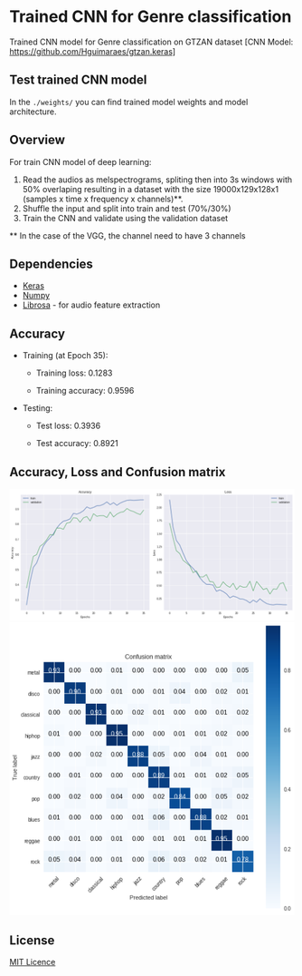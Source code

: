 # Trained CNN for Genre classification
Trained CNN model for Genre classification on GTZAN dataset [CNN Model: https://github.com/Hguimaraes/gtzan.keras]

## Test trained CNN model
 In the `./weights/` you can find trained model weights and model architecture.

## Overview
For train CNN model of deep learning:

1. Read the audios as melspectrograms, spliting then into 3s windows with 50% overlaping resulting in a dataset with the size 19000x129x128x1 (samples x time x frequency x channels)**.
2. Shuffle the input and split into train and test (70%/30%)
3. Train the CNN and validate using the validation dataset

** In the case of the VGG, the channel need to have 3 channels

## Dependencies
 * [Keras](https://keras.io)
 * [Numpy](http://www.numpy.org)
 * [Librosa](https://librosa.github.io) - for audio feature extraction
 
 ## Accuracy

 * Training (at Epoch 35):
    
    * Training loss:    0.1283
    
    * Training accuracy:    0.9596

 * Testing:
    
    * Test loss:    0.3936
    
    * Test accuracy:    0.8921

## Accuracy, Loss and Confusion matrix
![alt text](./images/accuracy_and_loss_vgg16.png "VGG16 Model")
![alt text](./images/confusion_matrix_vgg16.png "Confusion Matrix of the VGG16 Model")

## License
[MIT Licence](./LICENSE)
